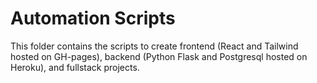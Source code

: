 # Automation Scripts

This folder contains the scripts to create frontend (React and Tailwind hosted on GH-pages), backend (Python Flask and Postgresql hosted on Heroku), and fullstack projects.
